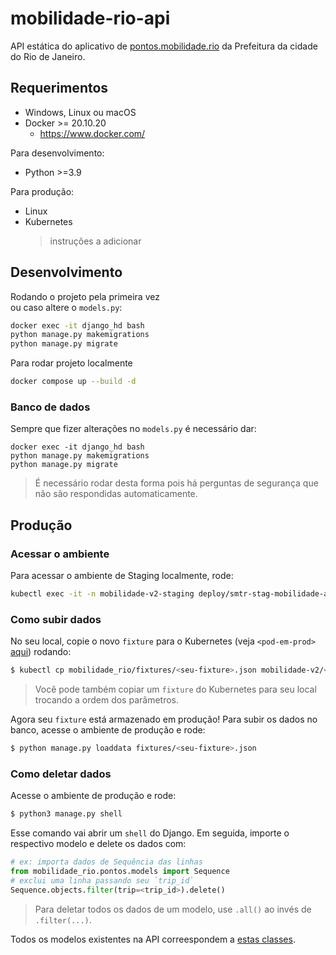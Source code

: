 # mobilidade-rio-api

API estática do aplicativo de
[pontos.mobilidade.rio](http://pontos.mobilidade.rio) da Prefeitura da
cidade do Rio de Janeiro.

## Requerimentos

* Windows, Linux ou macOS
* Docker >= 20.10.20
  * https://www.docker.com/

Para desenvolvimento:
* Python >=3.9

Para produção:
* Linux
* Kubernetes
  > instruções a adicionar

## Desenvolvimento

Rodando o projeto pela primeira vez  
ou caso altere o `models.py`:

```sh
docker exec -it django_hd bash
python manage.py makemigrations
python manage.py migrate
```

Para rodar projeto localmente

```sh
docker compose up --build -d
```


### Banco de dados

Sempre que fizer alterações no `models.py` é necessário dar:

```
docker exec -it django_hd bash
python manage.py makemigrations
python manage.py migrate
```

> É necessário rodar desta forma pois há perguntas de segurança que não são respondidas automaticamente.


## Produção

### Acessar o ambiente

Para acessar o ambiente de Staging localmente, rode:

```sh
kubectl exec -it -n mobilidade-v2-staging deploy/smtr-stag-mobilidade-api -- /bin/bash
```

### Como subir dados

No seu local, copie o novo `fixture` para o Kubernetes (veja
   `<pod-em-prod>` [aqui](todo-add-link-library)) rodando:

```sh
$ kubectl cp mobilidade_rio/fixtures/<seu-fixture>.json mobilidade-v2/<pod-em-prod>:/app/fixtures/<seu-fixture>.json
```

> Você pode também copiar um `fixture` do Kubernetes para seu local trocando a
> ordem dos parâmetros.

Agora seu `fixture` está armazenado em produção! Para subir os dados
no banco, acesse o ambiente de produção e rode:

```sh
$ python manage.py loaddata fixtures/<seu-fixture>.json
```

### Como deletar dados

Acesse o ambiente de produção e rode:

```sh
$ python3 manage.py shell
```

Esse comando vai abrir um `shell` do Django. Em seguida, importe o
respectivo modelo e delete os dados com:

```python
# ex: importa dados de Sequência das linhas
from mobilidade_rio.pontos.models import Sequence
# exclui uma linha passando seu `trip_id`
Sequence.objects.filter(trip=<trip_id>).delete()
```
> Para deletar todos os dados de um modelo, use `.all()` ao invés de
`.filter(...)`.

Todos os modelos existentes na API correespondem a [estas classes](/mobilidade_rio/pontos/models.py).